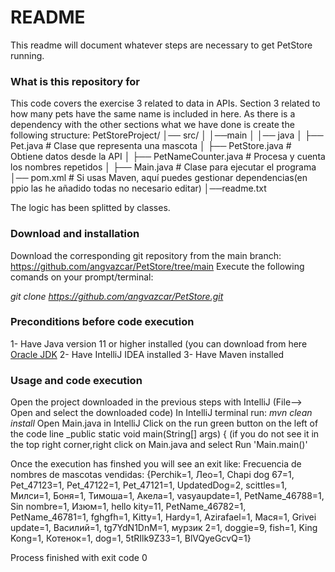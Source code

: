 # README #

This readme will document whatever steps are necessary to get PetStore running.

### What is this repository for ###

This code covers the exercise 3 related to data in APIs. Section 3 related to how many pets have the same name is included in here. 
As there is a dependency with the other sections what we have done is create the following structure:
PetStoreProject/
│── src/
│  │──main
│   │── java
│     ├── Pet.java                # Clase que representa una mascota
│     ├── PetStore.java           # Obtiene datos desde la API
│     ├── PetNameCounter.java     # Procesa y cuenta los nombres repetidos
│     ├── Main.java               # Clase para ejecutar el programa
│── pom.xml                       # Si usas Maven, aquí puedes gestionar dependencias(en ppio las he añadido todas no necesario editar)
│──readme.txt

The logic has been splitted by classes.

### Download and installation ###

Download the corresponding git repository from the main branch: https://github.com/angvazcar/PetStore/tree/main
Execute the following comands on your prompt/terminal:

_git clone https://github.com/angvazcar/PetStore.git_

### Preconditions before code execution ###

1- Have Java version 11 or higher installed (you can download from here [Oracle JDK](https://www.oracle.com/java/technologies/downloads/#java11?er=221886)
2- Have IntelliJ IDEA installed
3- Have Maven installed

### Usage and code execution ###

Open the project downloaded in the previous steps with IntelliJ (File--> Open and select the downloaded code)
In IntelliJ terminal run:
_mvn clean install_
Open Main.java in IntelliJ
Click on the run green button on the left of the code line _public static void main(String[] args) { (if you do not see it in the top right corner,right click on Main.java and select Run 'Main.main()'


Once the execution has finshed you will see an exit like: 
Frecuencia de nombres de mascotas vendidas:
{Perchik=1, Лео=1, Chapi dog 67=1, Pet_47123=1, Pet_47122=1, Pet_47121=1, UpdatedDog=2, scittles=1, Милси=1, Боня=1, Тимоша=1, Акела=1, vasyaupdate=1, PetName_46788=1, Sin nombre=1, Изюм=1, hello kity=11, PetName_46782=1, PetName_46781=1, fghgfh=1, Kitty=1, Hardy=1, Azirafael=1, Мася=1, Grivei update=1, Василий=1, tg7YdN1DnM=1, мурзик 2=1, doggie=9, fish=1, King Kong=1, Котенок=1, dog=1, 5tRIlk9Z33=1, BlVQyeGcvQ=1}

Process finished with exit code 0

